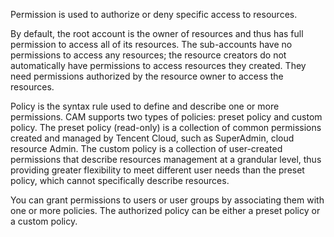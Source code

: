 Permission is used to authorize or deny specific access to resources.
	
By default, the root account is the owner of resources and thus has full permission to access all of its resources. The sub-accounts have no permissions to access any resources; the resource creators do not automatically have permissions to access resources they created. They need permissions authorized by the resource owner to access the resources.
	
Policy is the syntax rule used to define and describe one or more permissions. CAM supports two types of policies: preset policy and custom policy. The preset policy (read-only) is a collection of common permissions created and managed by Tencent Cloud, such as SuperAdmin, cloud resource Admin. The custom policy is a collection of user-created permissions that describe resources management at a grandular level, thus providing greater flexibility to meet different user needs than the preset policy, which cannot specifically describe resources.
	
You can grant permissions to users or user groups by associating them with one or more policies. The authorized policy can be either a preset policy or a custom policy.
